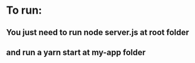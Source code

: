 # To run:

## You just need to run node server.js at root folder
## and run a yarn start at my-app folder